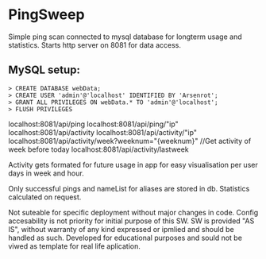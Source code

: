# PingSweep
Simple ping scan connected to mysql database for longterm usage and statistics.
Starts http server on 8081 for data access.

## MySQL setup:
```
> CREATE DATABASE webData;
> CREATE USER 'admin'@'localhost' IDENTIFIED BY 'Arsenrot';
> GRANT ALL PRIVILEGES ON webData.* TO 'admin'@'localhost';
> FLUSH PRIVILEGES
```

localhost:8081/api/ping
localhost:8081/api/ping/"ip"
localhost:8081/api/activity
localhost:8081/api/activity/"ip"
localhost:8081/api/activity/week?weeknum="{weeknum}" //Get activity of week before today
localhost:8081/api/activity/lastweek

Activity gets formated for future usage in app for easy visualisation per user days in week and hour.

Only successful pings and nameList for aliases are stored in db. Statistics calculated on request.

Not suteable for specific deployment without major changes in code. Config accesability is not priority for initial purpose of this SW.
SW is provided "AS IS", without warranty of any kind expressed or ipmlied and should be handled as such. Developed for educational purposes and sould not be viwed as template for real life aplication.
